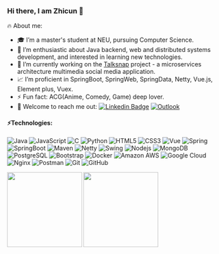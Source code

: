 ### Hi there, I am Zhicun 👋

<!-- **FancleX/FancleX** is a ✨ _special_ ✨ repository because its `README.md` (this file) appears on your GitHub profile. -->

<!-- Here are some ideas to get you started: -->
🔥 About me:
- 🎓 I’m a master's student at NEU, pursuing Computer Science.
- 🔭 I’m enthusiastic about Java backend, web and distributed systems development, and interested in learning new technologies.
- 🌱 I’m currently working on the [Talksnap](https://github.com/FancleX/TalkSnap) project - a microservices architecture multimedia social media application.
- 📈 I’m proficient in SpringBoot, SpringWeb, SpringData, Netty, Vue.js, Element plus, Vuex.
- ⚡ Fun fact: ACG(Anime, Comedy, Game) deep lover.
- 💬 Welcome to reach me out: [![Linkedin Badge](https://img.shields.io/badge/-ZhicunChen-blue?style=flat-square&logo=Linkedin&logoColor=white)](https://www.linkedin.com/in/zhicun-chen-0b0293203/) [![Outlook](https://img.shields.io/badge/-chen.zhicu@northeastern.edu-0078D4?style=flat-square&logo=microsoft-outlook&logoColor=white)](mailto:chen.zhicu@northeastern.edu)

#### ⚡Technologies:
![Java](https://img.shields.io/badge/Java-ED8B00?style=flat-square&logo=java&logoColor=white)
![JavaScript](https://img.shields.io/badge/-JavaScript-black?style=flat-square&logo=javascript)
![C](https://img.shields.io/badge/-C-00599C?style=flat-square&logo=c&logoColor=white)
![Python](https://img.shields.io/badge/-Python-black?style=flat-square&logo=Python)
![HTML5](https://img.shields.io/badge/-HTML5-E34F26?style=flat-square&logo=html5&logoColor=white)
![CSS3](https://img.shields.io/badge/-CSS3-1572B6?style=flat-square&logo=css3&logoColor=white)
![Vue](https://img.shields.io/badge/Vue.js-35495E?style=flat-square&logo=vue.js&logoColor=4FC08D)
![Spring](https://img.shields.io/badge/Spring-6DB33F.svg?style=flat-square&logo=Spring&logoColor=white)
![SpringBoot](https://img.shields.io/badge/-Spring%20Boot-6DB33F.svg?style=flat-square&logo=Spring-Boot&logoColor=white)
![Maven](https://img.shields.io/badge/-Apache%20Maven-C71A36.svg?style=flat-square&logo=Apache-Maven&logoColor=white)
![Netty](https://img.shields.io/badge/-Netty-007396?style=flat&logo=netty)
![Swing](https://img.shields.io/badge/-Swing-007396?style=flat&logo=swing)
![Nodejs](https://img.shields.io/badge/-Nodejs-black?style=flat-square&logo=Node.js)
![MongoDB](https://img.shields.io/badge/-MongoDB-black?style=flat-square&logo=mongodb)
![PostgreSQL](https://img.shields.io/badge/-PostgreSQL-316192?style=flat-square&logo=postgresql&logoColor=white)
![Bootstrap](https://img.shields.io/badge/-Bootstrap-563D7C?style=flat-square&logo=bootstrap)
![Docker](https://img.shields.io/badge/-docker-%230db7ed.svg?style=flat-square&logo=docker&logoColor=white)
![Amazon AWS](https://img.shields.io/badge/Amazon%20AWS-232F3E?style=flat-square&logo=amazon-aws)
![Google Cloud](https://img.shields.io/badge/Google%20Cloud-black?style=flat-square&logo=google-cloud)
![Nginx](https://img.shields.io/badge/nginx-%23009639.svg?style=flat-square&logo=nginx&logoColor=white)
![Postman](https://img.shields.io/badge/Postman-FF6C37?style=flat-square&logo=postman&logoColor=white)
![Git](https://img.shields.io/badge/-Git-black?style=flat-square&logo=git)
![GitHub](https://img.shields.io/badge/-GitHub-181717?style=flat-square&logo=github)

<img align="left" height="175px" src="https://github-readme-stats.vercel.app/api?username=FancleX&include_all_commits=true&count_private-true&custom_title=FancleX'%20GitHub%20Stats&line_height=25&show_icons=true&hide_border=true&bg_color=0,ffff99,33ccff,9999ff&title_color=graywhite&icon_color=efb752&text_color=000000"><img align="" height="175px" src="https://github-readme-stats.vercel.app/api/top-langs/?username=FancleX&hide_title=false&hide_border=true&layout=compact&bg_color=0,ffff99,33ccff,9999ff&theme=graywhite&locale=en" />



